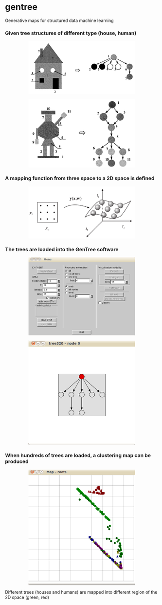 # gentree
Generative maps for structured data machine learning

### Given tree structures of different type (house, human)
<p align="center">
  <img src="demo/tree_house.png?raw=true" width="350"/>
</p>
<p align="center">
  <img src="demo/tree.png?raw=true" width="350"/>
</p>

### A mapping function from three space to a 2D space is defined
<p align="center">
  <img src="demo/mapping_function.png?raw=true" width="350"/>
</p>

### The trees are loaded into the GenTree software
<p align="center">
  <img src="demo/gentree.png?raw=true" width="350"/>
</p>
<p align="center">
  <img src="demo/single_tree.png?raw=true" width="350"/>
</p>

### When hundreds of trees are loaded, a clustering map can be produced
<p align="center">
  <img src="demo/mapped_trees.png?raw=true" width="350"/>
</p>

Different trees (houses and humans) are mapped into different region of the 2D space (green, red)
